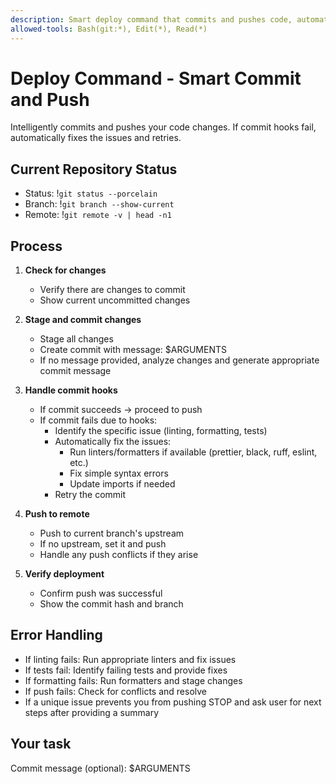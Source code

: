 ```yaml
---
description: Smart deploy command that commits and pushes code, automatically fixing any commit hook issues
allowed-tools: Bash(git:*), Edit(*), Read(*)
---
```


# Deploy Command - Smart Commit and Push

Intelligently commits and pushes your code changes. If commit hooks fail, automatically fixes the issues and retries.

## Current Repository Status
- Status: !`git status --porcelain`
- Branch: !`git branch --show-current`
- Remote: !`git remote -v | head -n1`

## Process

1. **Check for changes**
   - Verify there are changes to commit
   - Show current uncommitted changes

2. **Stage and commit changes**
   - Stage all changes
   - Create commit with message: $ARGUMENTS
   - If no message provided, analyze changes and generate appropriate commit message

3. **Handle commit hooks**
   - If commit succeeds → proceed to push
   - If commit fails due to hooks:
     - Identify the specific issue (linting, formatting, tests)
     - Automatically fix the issues:
       - Run linters/formatters if available (prettier, black, ruff, eslint, etc.)
       - Fix simple syntax errors
       - Update imports if needed
     - Retry the commit

4. **Push to remote**
   - Push to current branch's upstream
   - If no upstream, set it and push
   - Handle any push conflicts if they arise

5. **Verify deployment**
   - Confirm push was successful
   - Show the commit hash and branch

## Error Handling

- If linting fails: Run appropriate linters and fix issues
- If tests fail: Identify failing tests and provide fixes
- If formatting fails: Run formatters and stage changes
- If push fails: Check for conflicts and resolve
- If a unique issue prevents you from pushing STOP and ask user for next steps after providing a summary 

## Your task
Commit message (optional): $ARGUMENTS
